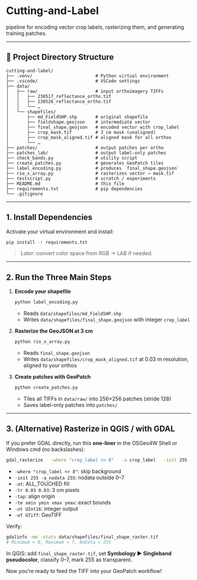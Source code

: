 # Cutting-and-Label

pipeline for encoding vector crop labels, rasterizing them, and generating training patches.

---

## 📁 Project Directory Structure

```
cutting-and-label/
├── .venv/                        # Python virtual environment
├── .vscode/                      # VSCode settings
├── data/
│   ├── raw/                      # input orthoimagery TIFFs
│   │   ├── 230517_reflectance_ortho.tif
│   │   ├── 230526_reflectance_ortho.tif
│   │   └── …
│   └── shapefiles/
│       ├── md_FieldSHP.shp       # original shapefile
│       ├── fieldshape.geojson    # intermediate vector
│       ├── final_shape.geojson   # encoded vector with crop_label
│       ├── crop_mask.tif         # 3 cm mask (unaligned)
│       ├── crop_mask_aligned.tif # aligned mask for all orthos
│       └── …
├── patches/                      # output patches per ortho
├── patches_lab/                  # output label-only patches
├── check_bands.py                # utility script
├── create_patches.py             # generates GeoPatch tiles
├── label_encoding.py             # produces `final_shape.geojson`
├── rio_x_array.py                # rasterizes vector → mask.tif
├── testscript.py                 # scratch / experiments
├── README.md                     # this file
├── requirements.txt              # pip dependencies
└── .gitignore
```

---

## 1. Install Dependencies

Activate your virtual environment and install:

```bash
pip install -r requirements.txt
```

> *Later:* convert color space from RGB → LAB if needed.

---

## 2. Run the Three Main Steps

1. **Encode your shapefile**  
   ```bash
   python label_encoding.py
   ```
   - Reads `data/shapefiles/md_FieldSHP.shp`  
   - Writes `data/shapefiles/final_shape.geojson` with integer `crop_label`

2. **Rasterize the GeoJSON at 3 cm**  
   ```bash
   python rio_x_array.py
   ```
   - Reads `final_shape.geojson`  
   - Writes `data/shapefiles/crop_mask_aligned.tif` at 0.03 m resolution, aligned to your orthos

3. **Create patches with GeoPatch**  
   ```bash
   python create_patches.py
   ```
   - Tiles all TIFFs in `data/raw/` into 256×256 patches (stride 128)  
   - Saves label-only patches into `patches/`

---

## 3. (Alternative) Rasterize in QGIS / with GDAL

If you prefer GDAL directly, run this **one-liner** in the OSGeo4W Shell or Windows cmd (no backslashes):

```bash
gdal_rasterize   -where "crop_label <> 8"   -a crop_label   -init 255 -a_nodata 255   -at   -tr 0.03 0.03 -tap   -te 357385.377829 5610155.846325 357558.563412 5610216.304563   -ot UInt16 -of GTiff   data/shapefiles/final_shape.geojson   data/shapefiles/final_shape_raster.tif
```

- `-where "crop_label <> 8"`: skip background  
- `-init 255 -a_nodata 255`: nodata outside 0–7  
- `-at`: ALL_TOUCHED fill  
- `-tr 0.03 0.03`: 3 cm pixels  
- `-tap`: align origin  
- `-te xmin ymin xmax ymax`: exact bounds  
- `-ot UInt16`: integer output  
- `-of GTiff`: GeoTIFF

Verify:

```bash
gdalinfo -mm -stats data/shapefiles/final_shape_raster.tif
# Minimum = 0, Maximum = 7, NoData = 255
```

In QGIS: add `final_shape_raster.tif`, set **Symbology ► Singleband pseudocolor**, classify 0–7, mark 255 as transparent.

Now you’re ready to feed the TIFF into your GeoPatch workflow!
